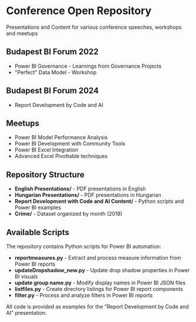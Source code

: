 # Conference Open Repository
Presentations and Content for various conference speeches, workshops and meetups

## Budapest BI Forum 2022
- Power BI Governance - Learnings from Governance Projects
- "Perfect" Data Model - Workshop

## Budapest BI Forum 2024
- Report Development by Code and AI

## Meetups
- Power BI Model Performance Analysis
- Power BI Development with Community Tools
- Power BI Excel Integration
- Advanced Excel Pivottable techniques

## Repository Structure
- **English Presentations/** - PDF presentations in English
- **Hungarian Presentations/** - PDF presentations in Hungarian
- **Report Development with Code and AI Content/** - Python scripts and Power BI examples
- **Crime/** - Dataset organized by month (2018)

## Available Scripts
The repository contains Python scripts for Power BI automation:

- **reportmeasures.py** - Extract and process measure information from Power BI reports
- **updateDropshadow_new.py** - Update drop shadow properties in Power BI visuals
- **update group name.py** - Modify display names in Power BI JSON files
- **listfiles.py** - Create directory listings for Power BI report components
- **filter.py** - Process and analyze filters in Power BI reports

All code is provided as examples for the "Report Development by Code and AI" presentation.
